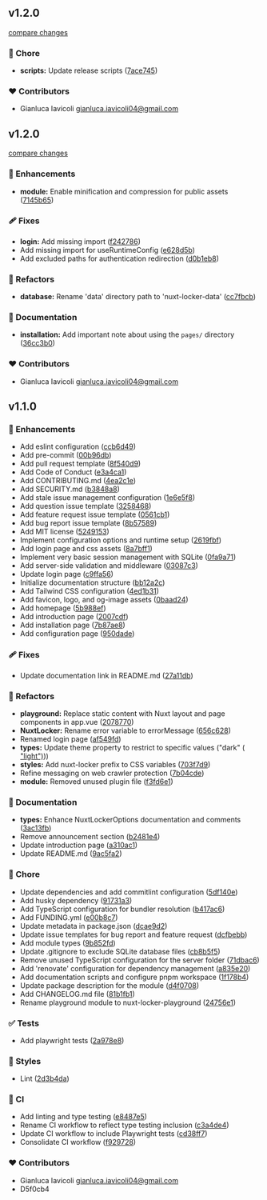 
## v1.2.0

[compare changes](https://github.com/kalix127/nuxt-locker/compare/v1.1.0...v1.2.1)

### 🏡 Chore

- **scripts:** Update release scripts ([7ace745](https://github.com/kalix127/nuxt-locker/commit/7ace745))

### ❤️ Contributors

- Gianluca Iavicoli <gianluca.iavicoli04@gmail.com>

## v1.2.0

[compare changes](https://github.com/kalix127/nuxt-locker/compare/v1.1.0...v1.2.0)

### 🚀 Enhancements

- **module:** Enable minification and compression for public assets ([7145b65](https://github.com/kalix127/nuxt-locker/commit/7145b65))

### 🩹 Fixes

- **login:** Add missing import ([f242786](https://github.com/kalix127/nuxt-locker/commit/f242786))
- Add missing import for useRuntimeConfig ([e628d5b](https://github.com/kalix127/nuxt-locker/commit/e628d5b))
- Add excluded paths for authentication redirection ([d0b1eb8](https://github.com/kalix127/nuxt-locker/commit/d0b1eb8))

### 💅 Refactors

- **database:** Rename 'data' directory path to 'nuxt-locker-data' ([cc7fbcb](https://github.com/kalix127/nuxt-locker/commit/cc7fbcb))

### 📖 Documentation

- **installation:** Add important note about using the `pages/` directory ([36cc3b0](https://github.com/kalix127/nuxt-locker/commit/36cc3b0))

### ❤️ Contributors

- Gianluca Iavicoli <gianluca.iavicoli04@gmail.com>

## v1.1.0


### 🚀 Enhancements

- Add eslint configuration ([ccb6d49](https://github.com/kalix127/nuxt-locker/commit/ccb6d49))
- Add pre-commit ([00b96db](https://github.com/kalix127/nuxt-locker/commit/00b96db))
- Add pull request template ([8f540d9](https://github.com/kalix127/nuxt-locker/commit/8f540d9))
- Add Code of Conduct ([e3a4ca1](https://github.com/kalix127/nuxt-locker/commit/e3a4ca1))
- Add CONTRIBUTING.md ([4ea2c1e](https://github.com/kalix127/nuxt-locker/commit/4ea2c1e))
- Add SECURITY.md ([b3848a8](https://github.com/kalix127/nuxt-locker/commit/b3848a8))
- Add stale issue management configuration ([1e6e5f8](https://github.com/kalix127/nuxt-locker/commit/1e6e5f8))
- Add question issue template ([3258468](https://github.com/kalix127/nuxt-locker/commit/3258468))
- Add feature request issue template ([0561cb1](https://github.com/kalix127/nuxt-locker/commit/0561cb1))
- Add bug report issue template ([8b57589](https://github.com/kalix127/nuxt-locker/commit/8b57589))
- Add MIT license ([5249153](https://github.com/kalix127/nuxt-locker/commit/5249153))
- Implement configuration options and runtime setup ([2619fbf](https://github.com/kalix127/nuxt-locker/commit/2619fbf))
- Add login page and css assets ([8a7bff1](https://github.com/kalix127/nuxt-locker/commit/8a7bff1))
- Implement very basic session management with SQLite ([0fa9a71](https://github.com/kalix127/nuxt-locker/commit/0fa9a71))
- Add server-side validation and middleware ([03087c3](https://github.com/kalix127/nuxt-locker/commit/03087c3))
- Update login page ([c9ffa56](https://github.com/kalix127/nuxt-locker/commit/c9ffa56))
- Initialize documentation structure ([bb12a2c](https://github.com/kalix127/nuxt-locker/commit/bb12a2c))
- Add Tailwind CSS configuration ([4ed1b31](https://github.com/kalix127/nuxt-locker/commit/4ed1b31))
- Add favicon, logo, and og-image assets ([0baad24](https://github.com/kalix127/nuxt-locker/commit/0baad24))
- Add homepage ([5b988ef](https://github.com/kalix127/nuxt-locker/commit/5b988ef))
- Add introduction page ([2007cdf](https://github.com/kalix127/nuxt-locker/commit/2007cdf))
- Add installation page ([7b87ae8](https://github.com/kalix127/nuxt-locker/commit/7b87ae8))
- Add configuration page ([950dade](https://github.com/kalix127/nuxt-locker/commit/950dade))

### 🩹 Fixes

- Update documentation link in README.md ([27a11db](https://github.com/kalix127/nuxt-locker/commit/27a11db))

### 💅 Refactors

- **playground:** Replace static content with Nuxt layout and page components in app.vue ([2078770](https://github.com/kalix127/nuxt-locker/commit/2078770))
- **NuxtLocker:** Rename error variable to errorMessage ([656c628](https://github.com/kalix127/nuxt-locker/commit/656c628))
- Renamed login page ([af549fd](https://github.com/kalix127/nuxt-locker/commit/af549fd))
- **types:** Update theme property to restrict to specific values ("dark" ([ "light")](https://github.com/kalix127/nuxt-locker/commit/ "light")))
- **styles:** Add nuxt-locker prefix to CSS variables ([703f7d9](https://github.com/kalix127/nuxt-locker/commit/703f7d9))
- Refine messaging on web crawler protection ([7b04cde](https://github.com/kalix127/nuxt-locker/commit/7b04cde))
- **module:** Removed unused plugin file ([f3fd6e1](https://github.com/kalix127/nuxt-locker/commit/f3fd6e1))

### 📖 Documentation

- **types:** Enhance NuxtLockerOptions documentation and comments ([3ac13fb](https://github.com/kalix127/nuxt-locker/commit/3ac13fb))
- Remove announcement section ([b2481e4](https://github.com/kalix127/nuxt-locker/commit/b2481e4))
- Update introduction page ([a310ac1](https://github.com/kalix127/nuxt-locker/commit/a310ac1))
- Update README.md ([9ac5fa2](https://github.com/kalix127/nuxt-locker/commit/9ac5fa2))

### 🏡 Chore

- Update dependencies and add commitlint configuration ([5df140e](https://github.com/kalix127/nuxt-locker/commit/5df140e))
- Add husky dependency ([91731a3](https://github.com/kalix127/nuxt-locker/commit/91731a3))
- Add TypeScript configuration for bundler resolution ([b417ac6](https://github.com/kalix127/nuxt-locker/commit/b417ac6))
- Add FUNDING.yml ([e00b8c7](https://github.com/kalix127/nuxt-locker/commit/e00b8c7))
- Update metadata in package.json ([dcae9d2](https://github.com/kalix127/nuxt-locker/commit/dcae9d2))
- Update issue templates for bug report and feature request ([dcfbebb](https://github.com/kalix127/nuxt-locker/commit/dcfbebb))
- Add module types ([9b852fd](https://github.com/kalix127/nuxt-locker/commit/9b852fd))
- Update .gitignore to exclude SQLite database files ([cb8b5f5](https://github.com/kalix127/nuxt-locker/commit/cb8b5f5))
- Remove unused TypeScript configuration for the server folder ([71dbac6](https://github.com/kalix127/nuxt-locker/commit/71dbac6))
- Add 'renovate' configuration for dependency management ([a835e20](https://github.com/kalix127/nuxt-locker/commit/a835e20))
- Add documentation scripts and configure pnpm workspace ([1f178b4](https://github.com/kalix127/nuxt-locker/commit/1f178b4))
- Update package description for the module ([d4f0708](https://github.com/kalix127/nuxt-locker/commit/d4f0708))
- Add CHANGELOG.md file ([81b1fb1](https://github.com/kalix127/nuxt-locker/commit/81b1fb1))
- Rename playground module to nuxt-locker-playground ([24756e1](https://github.com/kalix127/nuxt-locker/commit/24756e1))

### ✅ Tests

- Add playwright tests ([2a978e8](https://github.com/kalix127/nuxt-locker/commit/2a978e8))

### 🎨 Styles

- Lint ([2d3b4da](https://github.com/kalix127/nuxt-locker/commit/2d3b4da))

### 🤖 CI

- Add linting and type testing ([e8487e5](https://github.com/kalix127/nuxt-locker/commit/e8487e5))
- Rename CI workflow to reflect type testing inclusion ([c3a4de4](https://github.com/kalix127/nuxt-locker/commit/c3a4de4))
- Update CI workflow to include Playwright tests ([cd38ff7](https://github.com/kalix127/nuxt-locker/commit/cd38ff7))
- Consolidate CI workflow ([f929728](https://github.com/kalix127/nuxt-locker/commit/f929728))

### ❤️ Contributors

- Gianluca Iavicoli <gianluca.iavicoli04@gmail.com>
- D5f0cb4 <Gianluca Iavicoli>

